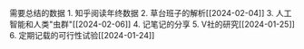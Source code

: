 需要总结的数据
	1. 知乎阅读年终数据
	2. 草台班子的解析[[2024-02-04]]
	3. 人工智能和人类"虫群"[[2024-02-06]]
	4. 记笔记的分享
	5. V社的研究[[2024-01-25]]
	6. 定期记载的可行性试验[[2024-01-24]]
